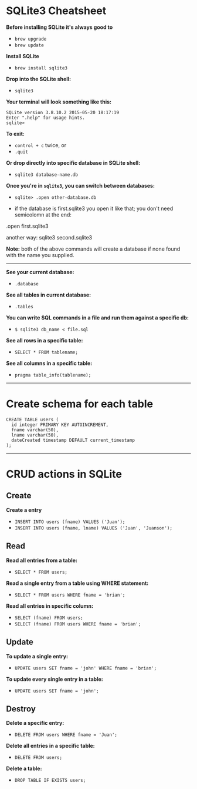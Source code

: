 
# SQLite3 Cheatsheet

**Before installing SQLite it's always good to**
- `brew upgrade`
- `brew update`

**Install SQLite**
- `brew install sqlite3`

**Drop into the SQLite shell:**
- `sqlite3`

**Your terminal will look something like this:**
```
SQLite version 3.8.10.2 2015-05-20 18:17:19
Enter ".help" for usage hints.
sqlite>
```

**To exit:**
- `control + c` twice, or
- `.quit`

**Or drop directly into specific database in SQLite shell:**
- `sqlite3 database-name.db`

**Once you're in `sqlite3`, you can switch between databases:**
- `sqlite> .open other-database.db`

- if the database is first.sqlite3 you open it like that; you don't need semicolomn at the end:

.open first.sqlite3

another way:
sqlite3 second.sqlite3

**Note:** both of the above commands will create a database if none found with the name you supplied.

---


**See your current database:**
- `.database`

**See all tables in current database:**
- `.tables`

**You can write SQL commands in a file and run them against a specific db:**
- `$ sqlite3 db_name < file.sql`

**See all rows in a specific table:**
- `SELECT * FROM tablename;`

**See all columns in a specific table:**
- `pragma table_info(tablename);`


---

# Create schema for each table

```
CREATE TABLE users (
  id integer PRIMARY KEY AUTOINCREMENT,
  fname varchar(50),
  lname varchar(50),
  dateCreated timestamp DEFAULT current_timestamp
);
```

---


# CRUD actions in SQLite


## Create
**Create a entry**
- `INSERT INTO users (fname) VALUES ('Juan');`
- `INSERT INTO users (fname, lname) VALUES ('Juan', 'Juanson');`

## Read
**Read all entries from a table:**
- `SELECT * FROM users;`

**Read a single entry from a table using WHERE statement:**
- `SELECT * FROM users WHERE fname = 'brian';`

**Read all entries in specific column:**
- `SELECT (fname) FROM users;`
- `SELECT (fname) FROM users WHERE fname = 'brian';`

## Update
**To update a single entry:**
- `UPDATE users SET fname = 'john' WHERE fname = 'brian';`

**To update every single entry in a table:**
- `UPDATE users SET fname = 'john';`

## Destroy
**Delete a specific entry:**
- `DELETE FROM users WHERE fname = 'Juan';`

**Delete all entries in a specific table:**
- `DELETE FROM users;`

**Delete a table:**
- `DROP TABLE IF EXISTS users;`



















#
